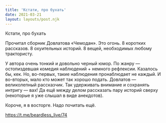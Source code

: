 ```yaml
---
title: 'Кстати, про бухать'
date: 2021-03-21
layout: layouts/post.njk
---
```

Кстати, про бухать

Прочитал сборник Довлатова «Чемодан». Это огонь. 8 коротких рассказов. 8 охуительных историй. 8 вещей, необходимых любому трактористу.

У автора очень тонкий и довольно черный юмор. По жанру — остопиздевшая комедия наблюдений + немного рефлексии. Казалось бы, кек. Но, во-первых, такие наблюдения пронаблюдает не каждый. И во-вторых, мало кто может так хорошо подать. Довлатов — великолепный рассказчик. Так удерживать внимание и сохранять интригу — вах! Да ещё между делом рассказать пару историй сверху (некоторые я уже слышал в виде анекдотов). 

Короче, я в восторге. Надо почитать ещё.


https://t.me/beardless_live/74